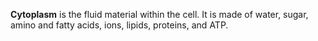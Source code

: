 **Cytoplasm** is the fluid material within the cell. It is made of water, sugar, amino and fatty acids, ions, lipids, proteins, and ATP. 